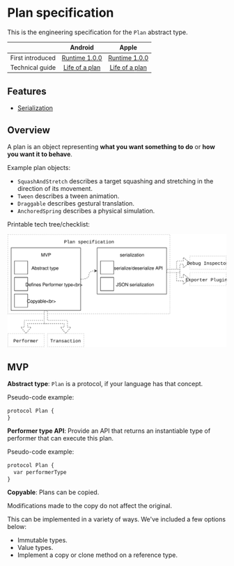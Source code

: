 # Plan specification

This is the engineering specification for the `Plan` abstract type.

|                  | Android | Apple |
| ---------------- |:-------:|:-----:|
| First introduced | [Runtime 1.0.0](https://github.com/material-motion/material-motion-runtime-android/releases)   | [Runtime 1.0.0](https://github.com/material-motion/material-motion-runtime-objc/releases/tag/v1.0.0) |
| Technical guide | <a href="https://github.com/material-motion/material-motion-runtime-objc/blob/develop/guides/Life%20of%20a%20plan%20(objc).md">Life of a plan</a>   | [Life of a plan](https://github.com/material-motion/material-motion-runtime-objc#how-to-create-a-new-plan-and-performer-type) |

## Features

- [Serialization](../serialization.md)

## Overview

A plan is an object representing **what you want something to do** or **how you want it to behave**.

Example plan objects:

- `SquashAndStretch` describes a target squashing and stretching in the direction of its movement.
- `Tween` describes a tween animation.
- `Draggable` describes gestural translation.
- `AnchoredSpring` describes a physical simulation.

Printable tech tree/checklist:

![](../../_assets/PlanTechTree.svg)

## MVP

**Abstract type**: `Plan` is a protocol, if your language has that concept.

Pseudo-code example:

    protocol Plan {
    }

**Performer type API**: Provide an API that returns an instantiable type of performer that can execute this plan.

Pseudo-code example:

    protocol Plan {
      var performerType
    }

**Copyable**: Plans can be copied.

Modifications made to the copy do not affect the original.

This can be implemented in a variety of ways. We've included a few options below:

- Immutable types.
- Value types.
- Implement a copy or clone method on a reference type.
